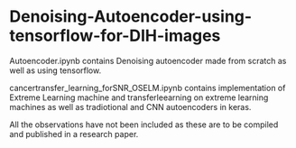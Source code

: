 # Denoising-Autoencoder-using-tensorflow-for-DIH-images

Autoencoder.ipynb contains Denoising autoencoder made from scratch as well as using tensorflow.

cancertransfer_learning_forSNR_OSELM.ipynb contains implementation of Extreme Learning machine and transferleearning on extreme learning machines as well as tradiotional and CNN autoencoders in keras.

All the observations have not been included as these are to be compiled and published in a research paper. 
